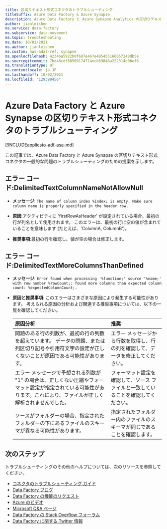 ```yaml
---
title: 区切りテキスト形式コネクタのトラブルシューティング
titleSuffix: Azure Data Factory & Azure Synapse
description: Azure Data Factory と Azure Synapse Analytics の区切りテキスト形式コネクタの問題のトラブルシューティングの方法について説明します。
author: jianleishen
ms.service: data-factory
ms.subservice: data-movement
ms.topic: troubleshooting
ms.date: 10/01/2021
ms.author: jianleishen
ms.custom: has-adal-ref, synapse
ms.openlocfilehash: 42346a5922b0f607e467e495455166057248db5e
ms.sourcegitcommit: 7bd48cdf50509174714ecb69848a222314e06ef6
ms.translationtype: HT
ms.contentlocale: ja-JP
ms.lasthandoff: 10/02/2021
ms.locfileid: "129390456"
---
```

# <a name="troubleshoot-the-delimited-text-format-connector-in-azure-data-factory-and-azure-synapse"></a>Azure Data Factory と Azure Synapse の区切りテキスト形式コネクタのトラブルシューティング

[!INCLUDE[appliesto-adf-asa-md](includes/appliesto-adf-asa-md.md)]

この記事では、Azure Data Factory と Azure Synapse の区切りテキスト形式コネクタの一般的な問題のトラブルシューティングのための提案を示します。

## <a name="error-code-delimitedtextcolumnnamenotallownull"></a>エラー コード:DelimitedTextColumnNameNotAllowNull

- **メッセージ**: `The name of column index %index; is empty. Make sure column name is properly specified in the header row.`

- **原因**:アクティビティに 'firstRowAsHeader' が設定されている場合、最初の行が列名として使用されます。 このエラーは、最初の行に空の値が含まれていることを意味します (たとえば、'ColumnA, ColumnB')。

- **推奨事項**:最初の行を確認し、値が空の場合は修正します。


## <a name="error-code-delimitedtextmorecolumnsthandefined"></a>エラー コード:DelimitedTextMoreColumnsThanDefined

- **メッセージ**: `Error found when processing '%function;' source '%name;' with row number %rowCount;: found more columns than expected column count: %expectedColumnCount;.`

- **原因と推奨事項**: このエラーはさまざまな原因により発生する可能性があります。 考えられる原因の分析および関連する推奨事項については、以下の一覧を確認してください。

  | 原因分析                                               | 推奨                                               |
  | :----------------------------------------------------------- | :----------------------------------------------------------- |
  | 問題のある行の列数が、最初の行の列数を超えています。 データの問題、または列区切り記号や引用符文字の設定が正しくないことが原因である可能性があります。 | エラー メッセージから行数を取得し、行の列を確認して、データを修正してください。 |
  | エラー メッセージで予想される列数が "1" の場合は、正しくない圧縮やフォーマット設定が指定されている可能性があります。これにより、ファイルが正しく解析されませんでした。 | フォーマット設定を確認して、ソース ファイルと一致していることを確認してください。 |
  | ソースがフォルダーの場合、指定されたフォルダーの下にあるファイルのスキーマが異なる可能性があります。 | 指定されたフォルダー内のファイルのスキーマが同じであることを確認します。 |

## <a name="next-steps"></a>次のステップ

トラブルシューティングのその他のヘルプについては、次のリソースを参照してください。

- [コネクタのトラブルシューティング ガイド](connector-troubleshoot-guide.md)
- [Data Factory ブログ](https://azure.microsoft.com/blog/tag/azure-data-factory/)
- [Data Factory の機能のリクエスト](/answers/topics/azure-data-factory.html)
- [Azure のビデオ](https://azure.microsoft.com/resources/videos/index/?sort=newest&services=data-factory)
- [Microsoft Q&A ページ](/answers/topics/azure-data-factory.html)
- [Data Factory の Stack Overflow フォーラム](https://stackoverflow.com/questions/tagged/azure-data-factory)
- [Data Factory に関する Twitter 情報](https://twitter.com/hashtag/DataFactory)
